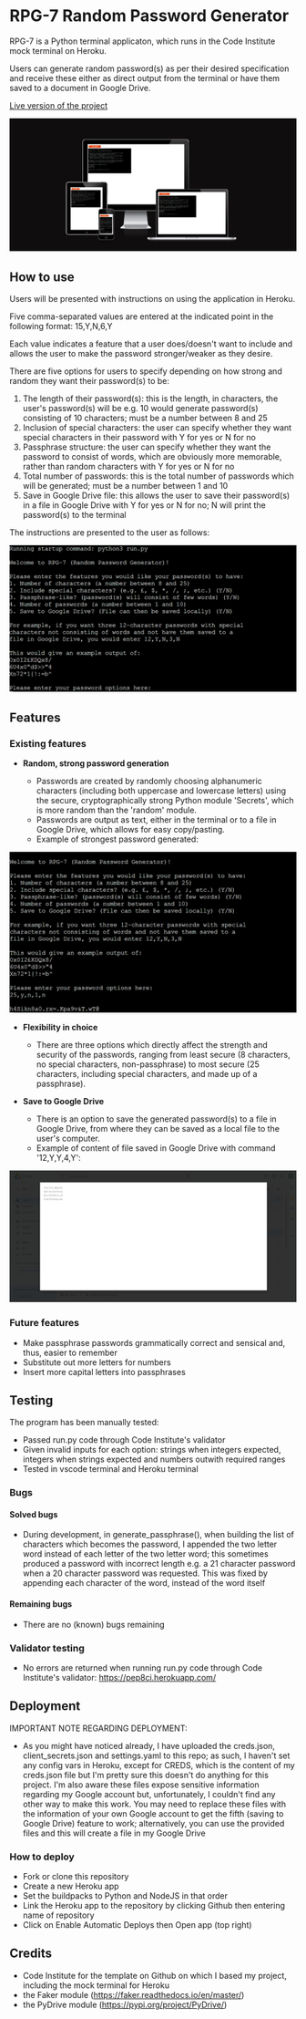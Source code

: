 # RPG-7 Random Password Generator

RPG-7 is a Python terminal applicaton, which runs in the Code Institute mock terminal on Heroku.

Users can generate random password(s) as per their desired specification and receive these either as direct output 
from the terminal or have them saved to a document in Google Drive.

[Live version of the project](https://rpg-7-05e54012230e.herokuapp.com/)

![Am I Responsive mockup](https://raw.githubusercontent.com/ebl138/rpg-7/main/media/RPG-7-responsive-mockup.png)

## How to use

Users will be presented with instructions on using the application in Heroku.

Five comma-separated values are entered at the indicated point in the following format: 15,Y,N,6,Y

Each value indicates a feature that a user does/doesn't want to include and allows the user to make the password 
stronger/weaker as they desire.

There are five options for users to specify depending on how strong and random they want their password(s) to be:

1. The length of their password(s): this is the length, in characters, the user's password(s) will be e.g. 10 would 
generate password(s) consisting of 10 characters; must be a number between 8 and 25
2. Inclusion of special characters: the user can specify whether they want special characters in their password with 
Y for yes or N for no
3. Passphrase structure: the user can specify whether they want the password to consist of words, which are obviously 
more memorable, rather than random characters with Y for yes or N for no
4. Total number of passwords: this is the total number of passwords which will be generated; must be a number between 
1 and 10
5. Save in Google Drive file: this allows the user to save their password(s) in a file in Google Drive with Y for yes 
or N for no; N will print the password(s) to the terminal

The instructions are presented to the user as follows:

![User instructions](https://raw.githubusercontent.com/ebl138/rpg-7/main/media/user-instructions.png)

## Features

### Existing features

- __Random, strong password generation__

  - Passwords are created by randomly choosing alphanumeric characters (including both uppercase and lowercase letters) 
    using the secure, cryptographically strong Python module 'Secrets', which is more random than the 'random' module.
  - Passwords are output as text, either in the terminal or to a file in Google Drive, which allows for easy copy/pasting.
  - Example of strongest password generated:

![First feature](https://raw.githubusercontent.com/ebl138/rpg-7/main/media/first-feature.png)

- __Flexibility in choice__

  - There are three options which directly affect the strength and security of the passwords, ranging from least secure 
    (8 characters, no special characters, non-passphrase) to most secure (25 characters, including special characters, and 
    made up of a passphrase).

- __Save to Google Drive__

  - There is an option to save the generated password(s) to a file in Google Drive, from where they can be saved as a local 
    file to the user's computer.
  - Example of content of file saved in Google Drive with command '12,Y,Y,4,Y':

![Second feature](https://raw.githubusercontent.com/ebl138/rpg-7/main/media/second-feature.png)

### Future features

- Make passphrase passwords grammatically correct and sensical and, thus, easier to remember
- Substitute out more letters for numbers
- Insert more capital letters into passphrases

## Testing

The program has been manually tested:

 - Passed run.py code through Code Institute's validator
 - Given invalid inputs for each option: strings when integers expected, integers when strings expected and numbers 
   outwith required ranges
 - Tested in vscode terminal and Heroku terminal

### Bugs

#### Solved bugs

- During development, in generate_passphrase(), when building the list of characters which becomes the password, I 
  appended the two letter word instead of each letter of the two letter word; this sometimes produced a password 
  with incorrect length e.g. a 21 character password when a 20 character password was requested. This was fixed 
  by appending each character of the word, instead of the word itself

#### Remaining bugs

- There are no (known) bugs remaining

### Validator testing

- No errors are returned when running run.py code through Code Institute's validator: https://pep8ci.herokuapp.com/

## Deployment

IMPORTANT NOTE REGARDING DEPLOYMENT:

- As you might have noticed already, I have uploaded the creds.json, client_secrets.json and settings.yaml to this 
  repo; as such, I haven't set any config vars in Heroku, except for CREDS, which is the content of my creds.json 
  file but I'm pretty sure this doesn't do anything for this project. I'm also aware these files expose sensitive 
  information regarding my Google account but, unfortunately, I couldn't find any other way to make this work. You 
  may need to replace these files with the information of your own Google account to get the fifth (saving to Google 
  Drive) feature to work; alternatively, you can use the provided files and this will create a file in my Google Drive

### How to deploy

- Fork or clone this repository
- Create a new Heroku app
- Set the buildpacks to Python and NodeJS in that order
- Link the Heroku app to the repository by clicking Github then entering name of repository
- Click on Enable Automatic Deploys then Open app (top right)

## Credits

- Code Institute for the template on Github on which I based my project, including the mock terminal for Heroku
- the Faker module (https://faker.readthedocs.io/en/master/)
- the PyDrive module (https://pypi.org/project/PyDrive/)